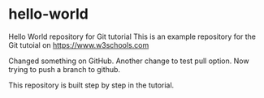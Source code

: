 # hello-world
Hello World repository for Git tutorial
This is an example repository for the Git tutoial on https://www.w3schools.com

Changed something on GitHub.
Another change to test pull option.
Now trying to push a branch to github.

This repository is built step by step in the tutorial.
